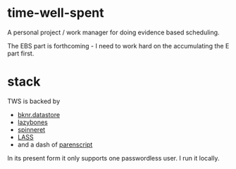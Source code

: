 # time-well-spent

A personal project / work manager for doing evidence based scheduling.

The EBS part is forthcoming - I need to work hard on the accumulating
the E part first.


# stack

TWS is backed by 

- [bknr.datastore](https://github.com/hanshuebner/bknr-datastore) 
- [lazybones](https://github.com/cbeo/lazybones)
- [spinneret](https://github.com/ruricolist/spinneret)
- [LASS](https://github.com/Shinmera/LASS)
- and a dash of [parenscript](https://common-lisp.net/project/parenscript/)

In its present form it only supports one passwordless user. I  run it locally. 
